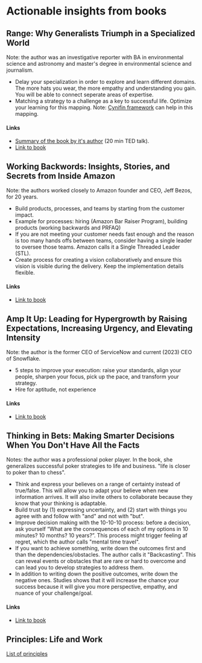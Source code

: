 <!-- numbers -->

# Actionable insights from books

## Range: Why Generalists Triumph in a Specialized World
Note: the author was an investigative reporter with BA in environmental science and astronomy and master's degree in environmental science and journalism.

* Delay your specialization in order to explore and learn different domains. The more hats you wear, the more empathy and understanding you gain. You will be able to connect seperate areas of expertise.
* Matching a strategy to a challenge as a key to successful life. Optimize your learning for this mapping. Note: [Cynifin framework](https://www.youtube.com/watch?v=N7oz366X0-8) can help in this mapping.

#### Links
* [Summary of the book by it's author](https://www.ted.com/talks/david_epstein_why_specializing_early_doesn_t_always_mean_career_success) (20 min TED talk).
* [Link to book](https://www.amazon.com/Range-Generalists-Triumph-Specialized-World/dp/0735214484)

## Working Backwords: Insights, Stories, and Secrets from Inside Amazon
Note: the authors worked closely to Amazon founder and CEO, Jeff Bezos, for 20 years.

* Build products, processes, and teams by starting from the customer impact.
* Example for processes: hiring (Amazon Bar Raiser Program), building products (working backwards and PRFAQ)
* If you are not meeting your customer needs fast enough and the reason is too many hands offs between teams, consider having a single leader to oversee those teams. Amazon calls it a Single Threaded Leader (STL).
* Create process for creating a vision collaboratively and ensure this vision is visible during the delivery. Keep the implementation details flexible.

#### Links
* [Link to book](https://www.amazon.com/Working-Backwards-Insights-Stories-Secrets/dp/B088MFRK1H)

## Amp It Up: Leading for Hypergrowth by Raising Expectations, Increasing Urgency, and Elevating Intensity
Note: the author is the former CEO of ServiceNow and current (2023) CEO of Snowflake.

* 5 steps to improve your execution: raise your standards, align your people, sharpen your focus, pick up the pace, and transform your strategy.
*	Hire for aptitude, not experience

#### Links
* [Link to book](https://www.amazon.com/Amp-Hypergrowth-Expectations-Increasing-Elevating/dp/B09QBRBKFB)

## Thinking in Bets: Making Smarter Decisions When You Don't Have All the Facts
Notes: the author was a professional poker player. In the book, she generalizes successful poker strategies to life and business. "life is closer to poker than to chess".

* Think and express your believes on a range of certainty instead of true/false. This will allow you to adapt your believe when new information arrives. It will also invite others to collaborate because they know that your thinking is adaptable.
* Build trust by (1) expressing uncertainty, and (2) start with things you agree with and follow with "and" and not with "but".
* Improve decision making with the 10-10-10 process: before a decision, ask yourself “What are the consequences of each of my options in 10 minutes? 10 months? 10 years?”. This process might trigger feeling af regret, which the author calls "mental time travel".
* If you want to achieve something, write down the outcomes first and than the dependencies/obstacles. The author calls it "Backcasting". This can reveal events or obstacles that are rare or hard to overcome and can lead you to develop strategies to address them.
* In addition to writing down the positive outcomes, write down the negative ones. Studies shows that it will increase the chance your success because it will give you more perspective, empathy, and nuance of your challenge/goal.

#### Links
* [Link to book](https://www.amazon.com/Thinking-in-Bets-Annie-Duke-audiobook/dp/B078SBSBW3)

## Principles: Life and Work
[List of principles](https://gist.github.com/johnpryan/7db2239fc19a53181fdd2ac86cc014b6)

